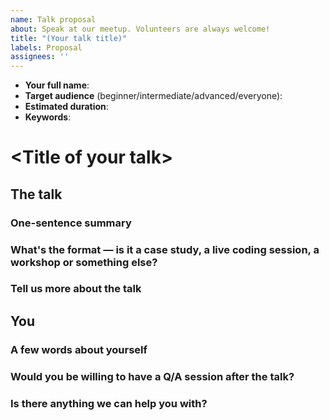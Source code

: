 ```yaml
---
name: Talk proposal
about: Speak at our meetup. Volunteers are always welcome!
title: "(Your talk title)"
labels: Proposal
assignees: ''
---
```


- **Your full name**:
- **Target audience** (beginner/intermediate/advanced/everyone):
- **Estimated duration**:
- **Keywords**:

# \<Title of your talk>

## The talk

### One-sentence summary

### What's the format — is it a case study, a live coding session, a workshop or something else?

### Tell us more about the talk

## You

### A few words about yourself

### Would you be willing to have a Q/A session after the talk?

### Is there anything we can help you with?
